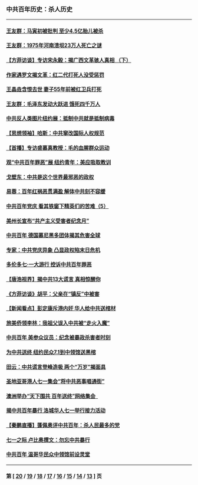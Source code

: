 ### 中共百年历史：杀人历史
---
#### [王友群：马寅初被批判 至少4.5亿胎儿被杀](../../pages/nf1176106/n13260313.md?10070430) 
#### [王友群：1975年河南溃坝23万人死亡之谜](../../pages/nf1176106/n13231576.md?10070430) 
#### [【方菲访谈】专访宋永毅：揭广西文革骇人真相 （下）](../../pages/nf1176106/n13209074.md?10070430) 
#### [作家遇罗文揭文革：红二代打死人没受惩罚](../../pages/nf1176106/n13205254.md?10070430) 
#### [王晶垚含恨去世 妻子55年前被红卫兵打死](../../pages/nf1176106/n13203590.md?10070430) 
#### [王友群：毛泽东发动大跃进 饿死四千万人](../../pages/nf1176106/n13177158.md?10070430) 
#### [中共反人类图片纽约展：抵制中共就是抵制病毒](../../pages/nf1176106/n13115371.md?10070430) 
#### [【思想领袖】哈斯：中共窜改国际人权规范](../../pages/nf1176106/n13053647.md?10070430) 
#### [【首播】专访盛慕真教授：毛的血腥群众运动](../../pages/nf1176106/n13091782.md?10070430) 
#### [观“中共百年罪恶”展 纽约青年：美应吸取教训](../../pages/nf1176106/n13085246.md?10070430) 
#### [戈壁东：中共是这个世界最邪恶的政权](../../pages/nf1176106/n13085641.md?10070430) 
#### [易蓉：百年红祸恶贯满盈 解体中共刻不容缓](../../pages/nf1176106/n13084455.md?10070430) 
#### [中共百年党庆 看其铁窗下精英们的苦难（5）](../../pages/nf1176106/n13076766.md?10070430) 
#### [美州长宣布“共产主义受害者纪念月”](../../pages/nf1176106/n13074024.md?10070430) 
#### [中共百年 德国慕尼黑多团体揭其危害全球](../../pages/nf1176106/n13068873.md?10070430) 
#### [专家：中共党庆异象 凸显政权陷末日危机](../../pages/nf1176106/n13067084.md?10070430) 
#### [多伦多七·一大游行 控诉中共百年罪恶](../../pages/nf1176106/n13062043.md?10070430) 
#### [【唐浩视界】揭中共13大谎言 真相惊醒你](../../pages/nf1176106/n13065208.md?10070430) 
#### [《方菲访谈》胡平：父亲在“镇反”中被害](../../pages/nf1176106/n13064114.md?10070430) 
#### [【新闻看点】彭定康斥港内奸 华人给中共送棺材](../../pages/nf1176106/n13064230.md?10070430) 
#### [旅美侨领李林：我祖父误入中共被“走火入魔”](../../pages/nf1176106/n13062777.md?10070430) 
#### [中共百年 美参众议员：纪念被暴政杀害者时刻](../../pages/nf1176106/n13063735.md?10070430) 
#### [为中共送终 纽约民众7.1到中领馆送黑棺](../../pages/nf1176106/n13062573.md?10070430) 
#### [田云：中共谎言登峰造极 两个“万岁”揭面具](../../pages/nf1176106/n13062013.md?10070430) 
#### [圣地亚哥港人七一集会“将中共恶事唱通街”](../../pages/nf1176106/n13062681.md?10070430) 
#### [澳洲举办“天下围共 百年送终”网络集会  ](../../pages/nf1176106/n13054366.md?10070430) 
#### [揭中共百年暴行 洛城华人七一举行接力活动](../../pages/nf1176106/n13061979.md?10070430) 
#### [【秦鹏直播】蓬佩奥评中共百年：杀人民最多的党](../../pages/nf1176106/n13061736.md?10070430) 
#### [七一之际 卢比奥撰文：勿忘中共暴行](../../pages/nf1176106/n13061044.md?10070430) 
#### [中共百年 温哥华民众中领馆前设灵堂](../../pages/nf1176106/n13061399.md?10070430) 

---
#### 第 [ [20](./20.md?10070430) / [19](./19.md?10070430) / [18](./18.md?10070430) / [17](./17.md?10070430) / [16](./16.md?10070430) / [15](./15.md?10070430) / [14](./14.md?10070430) / [13](./13.md?10070430) ] 页
